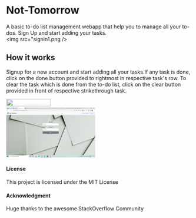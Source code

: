 # Not-Tomorrow
A basic to-do list management webapp that help you to manage all your to-dos.
Sign Up and start adding your tasks.
<br>
<img src="signin1.png />
          
## How it works 
Signup for a new account and start adding all your tasks.If any task is done, click on the done button provided to rightmost in respective task's row.
To clear the task which is done from the to-do list, click on the clear button provided in front of respective strikethrough task. 
<p><img src="readme_images/signup.png" width=49% height=50%/>&nbsp &nbsp <img src="readme_images/signin.png" width=48% height=50%/></p>




#### License

This project is licensed under the MIT License

#### Acknowledgment

 Huge thanks to the awesome StackOverflow Community

